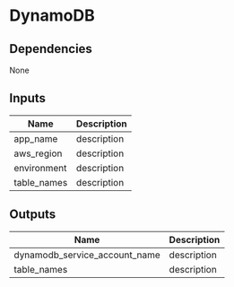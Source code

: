 # DynamoDB

## Dependencies
None

## Inputs

|Name             |Description         |
|-----------------|--------------------|
|app_name         |description         |
|aws_region       |description
|environment      |description
|table_names      |description

## Outputs

|Name                          |Description         |
|------------------------------|--------------------|
|dynamodb_service_account_name |description         |
|table_names                   |description         |